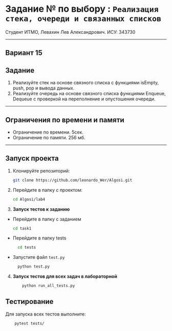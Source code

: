 # Задание № по выбору : `Реализация стека, очереди и связанных списков`

Студент ИТМО, Левахин Лев Александрович.
ИСУ: 343730

<hr>

## Вариант 15

## Задание
1. Реализуйте стек на основе связного списка с функциями isEmpty, push, pop
и вывода данных.
2. Реализуйте очередь на основе связного списка функциями Enqueue, Dequeue
c проверкой на переполнение и опустошения очереди.

<hr>


## Ограничения по времени и памяти

- Ограничение по времени. 5сек.
- Ограничение по памяти. 256 мб.

<hr>

## Запуск проекта
1. Клонируйте репозиторий:
   ```bash
   git clone https://github.com/leonardo_Wer/Algosi.git
   ```
2. Перейдите в папку с проектом:
   ```bash
   cd Algosi/lab4
   ```
3. **Запуск тестов к заданию**
 - Перейдите в папку с заданием
    ```bash
   cd task1
  - Перейдите в папку tests
    ```bash
      cd tests
  - Запустите файл `test.py`
    ```bash
      python test.py

4. **Запуск тестов для всех задач в лабораторной**
    ```bash
        python run_all_tests.py

## Тестирование
Для запуска всех тестов выполните:
```bash
    pytest tests/
```
